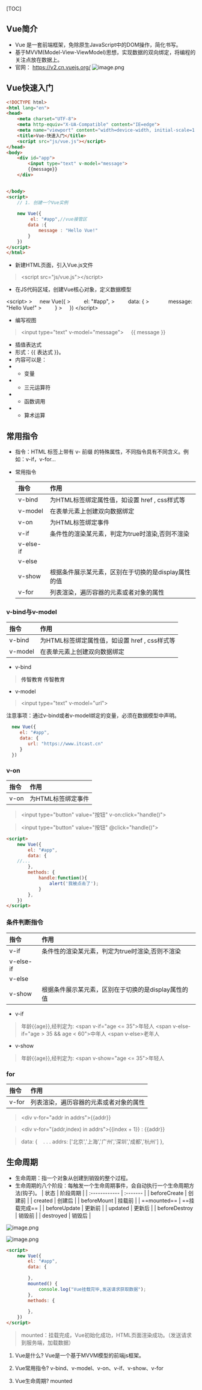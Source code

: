 [TOC]

## Vue简介

*   Vue 是一套前端框架，免除原生JavaScript中的DOM操作，简化书写。
*   基于MVVM(Model-View-ViewModel)思想，实现数据的双向绑定，将编程的关注点放在数据上。
*   官网： <https://v2.cn.vuejs.org/>
    ![image.png](images/WEBRESOURCE57e46f6949aaa273a44f66a941314ff7image.png)

## Vue快速入门

```HTML
<!DOCTYPE html>
<html lang="en">
<head>
    <meta charset="UTF-8">
    <meta http-equiv="X-UA-Compatible" content="IE=edge">
    <meta name="viewport" content="width=device-width, initial-scale=1.0">
    <title>Vue-快速入门</title>
    <script src="js/vue.js"></script>
</head>
<body>
    <div id="app">
        <input type="text" v-model="message">
        {{message}}
    </div>
    

</body>
<script>
    // 1. 创建一个Vue实例
    
    new Vue({
         el: "#app",//vue接管区
        data :{
            message : "Hello Vue!"
        }
    })
</script>
</html>
```

*   新建HTML页面，引入Vue.js文件

> \<script src="js/vue.js">\</script>

*   在JS代码区域，创建Vue核心对象，定义数据模型

\<script>
\>     new Vue({
\>         el: "#app",
\>         data: {
\>             message: "Hello Vue!"
\>         }
\>     })
\</script>

*   编写视图

> <div id="app">
>     &lt;input type="text" v-model="message"&gt;
>     {{ message }}
> </div>

*   插值表达式
*   形式：{{ 表达式 }}。
*   内容可以是：
*
    *   变量
*
    *   三元运算符
*
    *   函数调用
*
    *   算术运算

## 常用指令

*   指令：HTML 标签上带有 v- 前缀 的特殊属性，不同指令具有不同含义。例如：v-if，v-for…
*   常用指令

    | 指令        | 作用                             |
    | :-------- | :----------------------------- |
    | v-bind    | 为HTML标签绑定属性值，如设置 href , css样式等 |
    | v-model   | 在表单元素上创建双向数据绑定                 |
    | v-on      | 为HTML标签绑定事件                    |
    | v-if      | 条件性的渲染某元素，判定为true时渲染,否则不渲染     |
    | v-else-if |                                |
    | v-else    |                                |
    | v-show    | 根据条件展示某元素，区别在于切换的是display属性的值  |
    | v-for     | 列表渲染，遍历容器的元素或者对象的属性            |

### v-bind与v-model

| 指令      | 作用                             |
| :------ | :----------------------------- |
| v-bind  | 为HTML标签绑定属性值，如设置 href , css样式等 |
| v-model | 在表单元素上创建双向数据绑定                 |

*   v-bind

> <a>传智教育</a> <a>传智教育</a>

*   v-model

> \<input type="text" v-model="url">

注意事项：通过v-bind或者v-model绑定的变量，必须在数据模型中声明。

```javascript
  new Vue({
     el: "#app",
     data: {
        url: "https://www.itcast.cn"
     }
  })

```

### v-on

| 指令   | 作用          |
| :--- | :---------- |
| v-on | 为HTML标签绑定事件 |

> \<input type="button" value="按钮" v-on\:click="handle()">

> \<input type="button" value="按钮" @click="handle()">

```html
<script>
    new Vue({
        el: "#app",
        data: {
	//...
        },
        methods: {
            handle:function(){
                alert('我被点击了');
            }
        },
    })
</script>

```

### 条件判断指令

| 指令        | 作用                            |
| :-------- | :---------------------------- |
| v-if      | 条件性的渲染某元素，判定为true时渲染,否则不渲染    |
| v-else-if |                               |
| v-else    |                               |
| v-show    | 根据条件展示某元素，区别在于切换的是display属性的值 |

*   v-if

> 年龄{{age}},经判定为:
> \<span v-if="age <= 35">年轻人</span>
> \<span v-else-if="age > 35 && age < 60">中年人</span>
> \<span v-else>老年人</span>

*   v-show

> 年龄{{age}},经判定为:
> \<span v-show="age <= 35">年轻人</span>

### for

| 指令    | 作用                  |
| :---- | :------------------ |
| v-for | 列表渲染，遍历容器的元素或者对象的属性 |

> \<div v-for="addr in addrs">{{addr}}</div>

> \<div v-for="(addr,index) in addrs">{{index + 1}} : {{addr}}</div>

> data: {
>    . . .
> addrs: \['北京','上海','广州','深圳','成都','杭州']
> },

## 生命周期

*   生命周期：指一个对象从创建到销毁的整个过程。
*   生命周期的八个阶段：每触发一个生命周期事件，会自动执行一个生命周期方法(钩子)。
    | 状态            | 阶段周期     |
    | :------------ | :------- |
    | beforeCreate  | 创建前      |
    | created       | 创建后      |
    | beforeMount   | 挂载前      |
    | ==mounted==   | ==挂载完成== |
    | beforeUpdate  | 更新前      |
    | updated       | 更新后      |
    | beforeDestroy | 销毁前      |
    | destroyed     | 销毁后      |

![image.png](images/WEBRESOURCEd8da0df2bf82e79bbf7a1fd78ebee0d4image.png)

![image.png](images/WEBRESOURCEda9af33e0fba8fb6866cbb0b371a6342image.png)

```html
<script>
    new Vue({
        el: "#app",
        data: {
            
        },
        mounted() {
            console.log("Vue挂载完毕,发送请求获取数据");
        },
        methods: {
           
        },
    })
</script>
```

> mounted：挂载完成，Vue初始化成功，HTML页面渲染成功。（发送请求到服务端，加载数据）

1.  Vue是什么?
    Vue是一个基于MVVM模型的前端js框架。

2.  Vue常用指令?
    v-bind、v-model、v-on、v-if、v-show、v-for

3.  Vue生命周期?
    mounted


